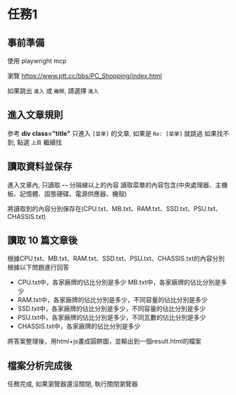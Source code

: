 # 任務1
## 事前準備

使用 playwright mcp

瀏覽 https://www.ptt.cc/bbs/PC_Shopping/index.html

如果跳出 `進入` 或 `離開`, 請選擇 `進入`

## 進入文章規則

參考 **div class="title"** 只進入 `[菜單]` 的文章, 如果是 `Re: [菜單]` 就跳過
如果找不到, 點選 `上頁` 繼續找

## 讀取資料並保存

進入文章內, 只讀取 **--** 分隔線以上的內容
讀取菜單的內容包含(中央處理器、主機板、記憶體、固態硬碟、電源供應器、機殼)

將讀取到的內容分別保存在(CPU.txt、MB.txt、RAM.txt、SSD.txt、PSU.txt、CHASSIS.txt)

## 讀取 10 篇文章後
根據CPU.txt、MB.txt、RAM.txt、SSD.txt、PSU.txt、CHASSIS.txt的內容分別根據以下問題進行回答
- CPU.txt中，各家廠牌的佔比分別是多少
MB.txt中，各家廠牌的佔比分別是多少
- RAM.txt中，各家廠牌的佔比分別是多少，不同容量的佔比分別是多少
- SSD.txt中，各家廠牌的佔比分別是多少，不同容量的佔比分別是多少
- PSU.txt中，各家廠牌的佔比分別是多少，不同瓦數的佔比分別是多少
- CHASSIS.txt中，各家廠牌的佔比分別是多少

將答案整理後，用html+js畫成圓餅圖，並輸出到一個result.html的檔案

## 檔案分析完成後
任務完成, 如果瀏覽器還沒關閉, 執行關閉瀏覽器